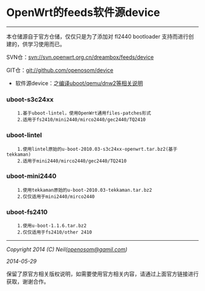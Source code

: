 
OpenWrt的feeds软件源device
===
---------------------------------
本仓储源自于官方仓储，仅仅只是为了添加对 fl2440 bootloader 支持而进行创建的，供学习使用而已。


SVN仓：[svn://svn.openwrt.org.cn/dreambox/feeds/device](https://dev.openwrt.org.cn/browser/feeds/device)

GIT仓：[git://github.com/openosom/device](https://github.com/openosom/device)


* 软件源device：之[编译uboot/qemu/dnw2等相关说明](https://dev.openwrt.org.cn/wiki/DevelopmentIndex)


### uboot-s3c24xx
        1.基于uboot-lintel，使用OpenWrt通用files-patches形式
        2.适用于fs2410/mini2440/mirco2440/gec2440/TQ2410

### uboot-lintel
        1.使用lintel原始的u-boot-2010.03-s3c24xx-openwrt.tar.bz2(基于tekkaman)
        2.适用于mini2440/mirco2440/gec2440/TQ2410

### uboot-mini2440
        1.使用tekkaman原始的u-boot-2010.03-tekkaman.tar.bz2
        2.仅仅适用于mini2440/mirco2440

### uboot-fs2410
        1.使用u-boot-1.1.6.tar.bz2
        2.仅仅适用于fs2410/other 2410



---------------------------------
_Copyright 2014 (C) Neil([openosom@gamil.com](gmail.google.com))_

_2014-05-29_

保留了原官方相关版权说明，如需要使用官方相关内容，请通过上面官方链接进行获取，谢谢合作。




